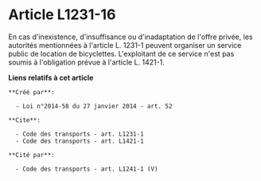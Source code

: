 # Article L1231-16

En cas d'inexistence, d'insuffisance ou d'inadaptation de l'offre privée, les autorités mentionnées à l'article L. 1231-1
peuvent organiser un service public de location de bicyclettes. L'exploitant de ce service n'est pas soumis à l'obligation
prévue à l'article L. 1421-1.

**Liens relatifs à cet article**

	**Créé par**:

	  - Loi n°2014-58 du 27 janvier 2014 - art. 52

	**Cite**:

	  - Code des transports - art. L1231-1
	  - Code des transports - art. L1421-1

	**Cité par**:

	  - Code des transports - art. L1241-1 (V)
